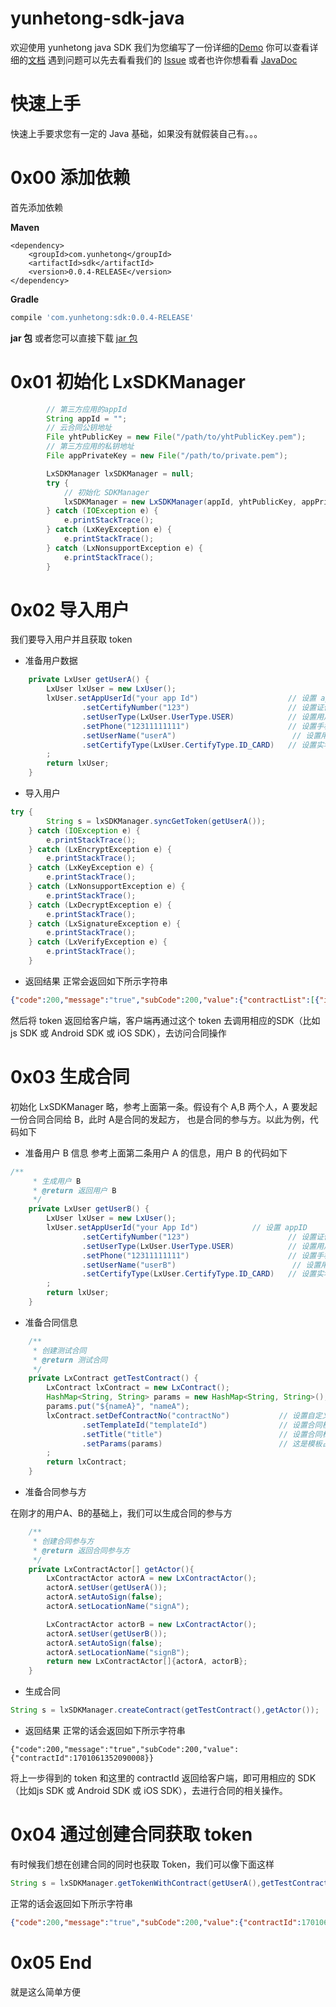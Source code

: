 # yunhetong-sdk-java
欢迎使用 yunhetong java SDK
我们为您编写了一份详细的[Demo](https://github.com/lvxunDev/yunhetong-java-sdk-demo)
你可以查看详细的[文档](https://github.com/lvxunDev/yunhetong-sdk-java/wiki)
遇到问题可以先去看看我们的 [Issue](https://github.com/lvxunDev/yunhetong-sdk-java/issues)
或者也许你想看看 [JavaDoc](https://lvxundev.github.io/yunhetong-sdk-java/javaDoc.html)

# 快速上手

快速上手要求您有一定的 Java 基础，如果没有就假装自己有。。。

# 0x00 添加依赖
首先添加依赖

**Maven**
```maven
<dependency>
    <groupId>com.yunhetong</groupId>
    <artifactId>sdk</artifactId>
    <version>0.0.4-RELEASE</version>
</dependency>
```

**Gradle**
```gradle
compile 'com.yunhetong:sdk:0.0.4-RELEASE'
```

**jar 包**
或者您可以直接下载 [jar 包](https://search.maven.org/remotecontent?filepath=com/yunhetong/sdk/0.0.4-RELEASE/sdk-0.0.4-RELEASE.jar)


# 0x01 初始化 LxSDKManager
```java
        // 第三方应用的appId
        String appId = "";
        // 云合同公钥地址
        File yhtPublicKey = new File("/path/to/yhtPublicKey.pem");
        // 第三方应用的私钥地址
        File appPrivateKey = new File("/path/to/private.pem");

        LxSDKManager lxSDKManager = null;
        try {
            // 初始化 SDKManager
            lxSDKManager = new LxSDKManager(appId, yhtPublicKey, appPrivateKey);
        } catch (IOException e) {
            e.printStackTrace();
        } catch (LxKeyException e) {
            e.printStackTrace();
        } catch (LxNonsupportException e) {
            e.printStackTrace();
        }
```


# 0x02 导入用户
我们要导入用户并且获取 token
- 准备用户数据

```java
    private LxUser getUserA() {
        LxUser lxUser = new LxUser();
        lxUser.setAppUserId("your app Id")                    // 设置 appID
                .setCertifyNumber("123")                      // 设置证件号码
                .setUserType(LxUser.UserType.USER)            // 设置用户类型
                .setPhone("12311111111")                      // 设置手机号码
                .setUserName("userA")                          // 设置用户名
                .setCertifyType(LxUser.CertifyType.ID_CARD)   // 设置实名认证类型
        ;
        return lxUser;
    }
```

- 导入用户

```java
try {
        String s = lxSDKManager.syncGetToken(getUserA());
    } catch (IOException e) {
        e.printStackTrace();
    } catch (LxEncryptException e) {
        e.printStackTrace();
    } catch (LxKeyException e) {
        e.printStackTrace();
    } catch (LxNonsupportException e) {
        e.printStackTrace();
    } catch (LxDecryptException e) {
        e.printStackTrace();
    } catch (LxSignatureException e) {
        e.printStackTrace();
    } catch (LxVerifyException e) {
        e.printStackTrace();
    }
```

- 返回结果
正常会返回如下所示字符串

```json
{"code":200,"message":"true","subCode":200,"value":{"contractList":[{"id":1701061349385004,"status":"签署中","title":"测试合同标题40"},{"id":1701031046255028,"status":"签署中","title":"测试合同标题25"}],"token":"TGT-31356-4FZDJcQR3yK4IiaWIafnxQY0QAIoAI0SP6jja0VFY65PJ1S2W4-cas01.example.org"}}
```

然后将 token 返回给客户端，客户端再通过这个 token 去调用相应的SDK（比如js SDK 或 Android SDK 或 iOS SDK），去访问合同操作

# 0x03 生成合同
初始化 LxSDKManager 略，参考上面第一条。假设有个 A,B 两个人，A 要发起一份合同合同给 B，此时 A是合同的发起方， 也是合同的参与方。以此为例，代码如下
- 准备用户 B 信息
参考上面第二条用户 A 的信息，用户 B 的代码如下

```java
/**
     * 生成用户 B
     * @return 返回用户 B
     */
    private LxUser getUserB() {
        LxUser lxUser = new LxUser();
        lxUser.setAppUserId("your App Id")            // 设置 appID
                .setCertifyNumber("123")                      // 设置证件号码
                .setUserType(LxUser.UserType.USER)            // 设置用户类型
                .setPhone("12311111111")                      // 设置手机号码
                .setUserName("userB")                          // 设置用户名
                .setCertifyType(LxUser.CertifyType.ID_CARD)   // 设置实名认证类型
        ;
        return lxUser;
    }
```

- 准备合同信息

```java
    /**
     * 创建测试合同
     * @return 测试合同
     */
    private LxContract getTestContract() {
        LxContract lxContract = new LxContract();
        HashMap<String, String> params = new HashMap<String, String>();
        params.put("${nameA}", "nameA");
        lxContract.setDefContractNo("contractNo")           // 设置自定义合同编号
                .setTemplateId("templateId")                // 设置合同模板 Id
                .setTitle("title")                          // 设置合同标题
                .setParams(params)                          // 这是模板占位符
        ;
        return lxContract;
    }
```
- 准备合同参与方

在刚才的用户A、B的基础上，我们可以生成合同的参与方

```java
    /**
     * 创建合同参与方
     * @return 返回合同参与方
     */
    private LxContractActor[] getActor(){
        LxContractActor actorA = new LxContractActor();
        actorA.setUser(getUserA());
        actorA.setAutoSign(false);
        actorA.setLocationName("signA");

        LxContractActor actorB = new LxContractActor();
        actorA.setUser(getUserB());
        actorA.setAutoSign(false);
        actorA.setLocationName("signB");
        return new LxContractActor[]{actorA, actorB};
    }
```

- 生成合同

```java
String s = lxSDKManager.createContract(getTestContract(),getActor());
```

- 返回结果
正常的话会返回如下所示字符串

```
{"code":200,"message":"true","subCode":200,"value":{"contractId":1701061352090008}}
```
将上一步得到的 token 和这里的 contractId 返回给客户端，即可用相应的 SDK（比如js SDK 或 Android SDK 或 iOS SDK），去进行合同的相关操作。

# 0x04 通过创建合同获取 token
有时候我们想在创建合同的同时也获取 Token，我们可以像下面这样
```java
String s = lxSDKManager.getTokenWithContract(getUserA(),getTestContract(),getActor());
```

正常的话会返回如下所示字符串
```json
{"code":200,"message":"true","subCode":200,"value":{"contractId":1701061349385004,"token":"TGT-31353-vpnotTbYFJ5wXoTUDzjSD9eVqZfzx9RZIsUhqGcEL5kjRcS6V6-cas01.example.org"}}

```


# 0x05 End
就是这么简单方便